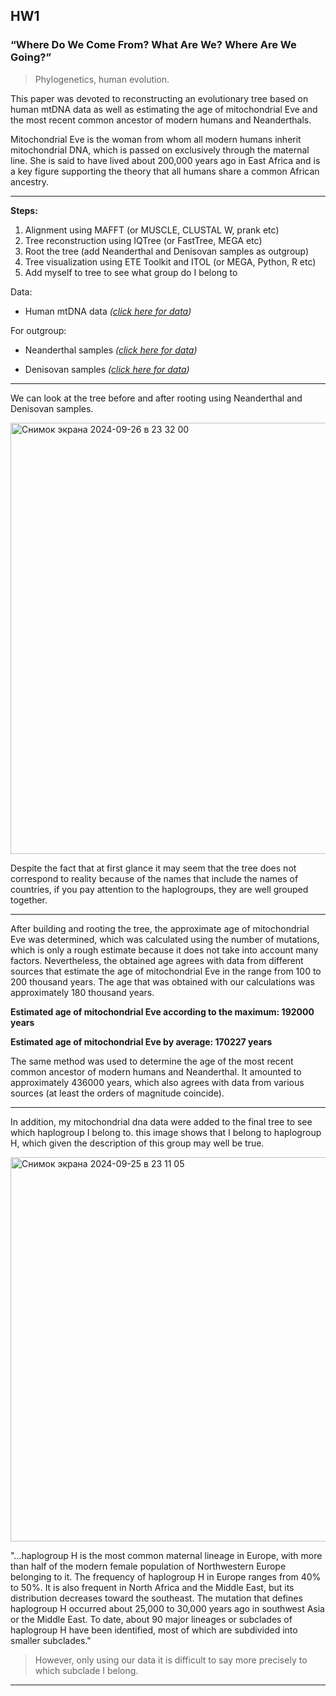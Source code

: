 ## **HW1**
### **“Where Do We Come From? What Are We? Where Are We Going?”**

> Phylogenetics, human evolution.

This paper was devoted to reconstructing an evolutionary tree based on human mtDNA data as well as estimating the age of mitochondrial Eve and the most recent common ancestor of modern humans and Neanderthals.

Mitochondrial Eve is the woman from whom all modern humans inherit mitochondrial DNA, which is passed on exclusively through the maternal line. She is said to have lived about 200,000 years ago in East Africa and is a key figure supporting the theory that all humans share a common African ancestry. 

---
**Steps:**

1.   Alignment using MAFFT (or MUSCLE, CLUSTAL W, prank etc)
2.   Tree reconstruction using IQTree (or FastTree, MEGA etc)
3.   Root the tree (add Neanderthal and Denisovan samples as outgroup)
4.   Tree visualization using ETE Toolkit and ITOL (or MEGA, Python, R etc)
5.   Add myself to tree to see what group do I belong to

Data:
* Human mtDNA data *([click here for data](https://figshare.com/ndownloader/files/30768763))*

For outgroup:
* Neanderthal samples *([click here for data](https://figshare.com/ndownloader/files/30768766))*

* Denisovan samples *([click here for data](https://figshare.com/ndownloader/files/30768775))*

---
We can look at the tree before and after rooting using Neanderthal and Denisovan samples.

<img width="690" alt="Снимок экрана 2024-09-26 в 23 32 00" src="https://github.com/user-attachments/assets/10c457c5-49c0-4686-90a0-da3417003188">

Despite the fact that at first glance it may seem that the tree does not correspond to reality because of the names that include the names of countries, if you pay attention to the haplogroups, they are well grouped together.

---

After building and rooting the tree, the approximate age of mitochondrial Eve was determined, which was calculated using the number of mutations, which is only a rough estimate because it does not take into account many factors. Nevertheless, the obtained age agrees with data from different sources that estimate the age of mitochondrial Eve in the range from 100 to 200 thousand years. The age that was obtained with our calculations was approximately 180 thousand years.

**Estimated age of mitochondrial Eve according to the maximum: 192000 years**

**Estimated age of mitochondrial Eve by average: 170227 years**

The same method was used to determine the age of the most recent common ancestor of modern humans and Neanderthal. It amounted to approximately 436000 years, which also agrees with data from various sources (at least the orders of magnitude coincide).

---

In addition, my mitochondrial dna data were added to the final tree to see which haplogroup I belong to. this image shows that I belong to haplogroup H, which given the description of this group may well be true. 


<img width="615" alt="Снимок экрана 2024-09-25 в 23 11 05" src="https://github.com/user-attachments/assets/cdc3e0e6-f8fb-4d4f-b322-3ba68c30cea2">


"...haplogroup H is the most common maternal lineage in Europe, with more than half of the modern female population of Northwestern Europe belonging to it. The frequency of haplogroup H in Europe ranges from 40% to 50%. It is also frequent in North Africa and the Middle East, but its distribution decreases toward the southeast.
The mutation that defines haplogroup H occurred about 25,000 to 30,000 years ago in southwest Asia or the Middle East. To date, about 90 major lineages or subclades of haplogroup H have been identified, most of which are subdivided into smaller subclades."

> However, only using our data it is difficult to say more precisely to which subclade I belong. 

---

